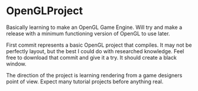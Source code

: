 # OpenGLProject
Basically learning to make an OpenGL Game Engine. Will try and make a release with a minimum functioning version of OpenGL to use later.

First commit represents a basic OpenGL project that compiles. It may not be perfectly layout, but the best I could do with researched knowledge. Feel free to download that commit and give it a try. It should create a black window.

The direction of the project is learning rendering from a game designers point of view. Expect many tutorial projects before anything real.
